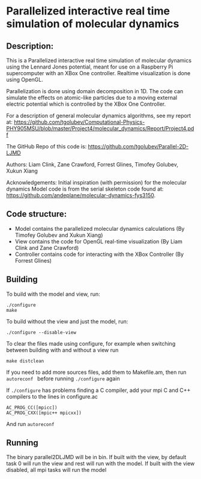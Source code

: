 # Parallelized interactive real time simulation of molecular dynamics

## Description:

 This is a Parallelized interactive real time simulation of molecular dynamics 
 using the Lennard Jones potential, meant for use on a Raspberry Pi supercomputer
 with an XBox One controller. Realtime visualization is done using OpenGL.
 
 Parallelization is done using domain decomposition in 1D. The code can simulate
 the effects on atomic-like particles due to a moving external electric potential
 which is controlled by the XBox One Controller.

 For a description of general molecular dynamics algorithms, see my report at:
 https://github.com/tgolubev/Computational-Physics-PHY905MSU/blob/master/Project4/molecular_dynamics/Report/Project4.pdf

 The GitHub Repo of this code is: https://github.com/tgolubev/Parallel-2D-LJMD

 Authors: Liam Clink, Zane Crawford, Forrest Glines, Timofey Golubev, Xukun Xiang

 Acknowledgements:
  Initial inspiration (with permission) for the molecular dynamics Model code is from
  the serial skeleton code found at: https://github.com/andeplane/molecular-dynamics-fys3150.
 

## Code structure:
*  Model contains the parallelized molecular dynamics calculations (By Timofey Golubev and Xukun Xiang)
*  View contains the code for OpenGL real-time visualization (By Liam Clink and Zane Crawford)
* Controller contains code for interacting with the XBox Controller (By Forrest Glines)

## Building
To build with the model and view, run:
    
    ./configure 
    make

To build without the view and just the model, run:
    
    ./configure --disable-view

To clear the files made using configure, for example when switching between
building with and without a view run 

    make distclean

If you need to add more sources files, add them to Makefile.am, then run
`autoreconf `
before running `./configure` again

If `./configure` has problems finding a C compiler, add your mpi C and C++
compilers to the lines in configure.ac

    AC_PROG_CC([mpicc])
    AC_PROG_CXX([mpic++ mpicxx])
    
And run `autoreconf`


## Running
The binary parallel2DLJMD will be in bin. If built with the view, by default
task 0 will run the view and rest will run with the model. If built with the
view disabled, all mpi tasks will run the model

